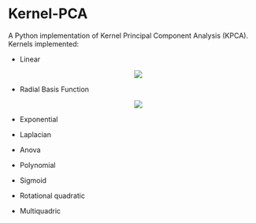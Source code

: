 # Kernel-PCA

A Python implementation of Kernel Principal Component Analysis (KPCA). Kernels implemented:

- Linear

  <center><img src="http://latex.codecogs.com/gif.latex?k(x,%20y)%20=%20x%5ET%20y%20+%20c"></center>

- Radial Basis Function

  <center><img src="http://latex.codecogs.com/png.latex?k(x,%20y)%20=%20%5Cexp%5Cleft(-%20%5Cgamma%20%5ClVert%20x-y%20%5CrVert%20%5E2%20)"></center>

- Exponential

- Laplacian

- Anova

- Polynomial

- Sigmoid

- Rotational quadratic

- Multiquadric

